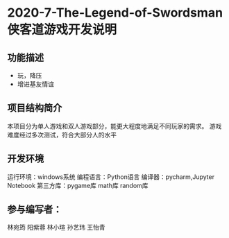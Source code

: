 # 2020-7-The-Legend-of-Swordsman侠客道游戏开发说明

## 功能描述
* 玩，降压
* 增进基友情谊

## 项目结构简介
本项目分为单人游戏和双人游戏部分，能更大程度地满足不同玩家的需求。
游戏难度经过多次测试，符合大部分人的水平

## 开发环境
运行环境：windows系统
编程语言：Python语言
编译器：pycharm,Jupyter Notebook
第三方库：pygame库 math库 random库

## 参与编写者：
林宛筠 阳紫蓉 林小瑄 孙艺玮 王怡青
